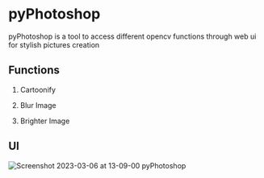 # pyPhotoshop
pyPhotoshop is a tool to access different opencv functions through web ui for stylish pictures creation

## Functions
1. Cartoonify

2. Blur Image

3. Brighter Image

## UI
![Screenshot 2023-03-06 at 13-09-00 pyPhotoshop](https://user-images.githubusercontent.com/79148563/223198610-c485a660-7112-44b5-be64-baf171210d48.png)

